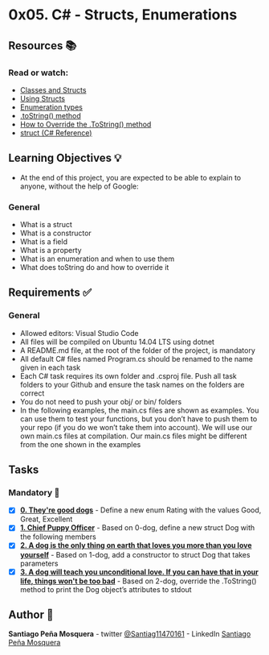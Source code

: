 # 0x05. C# - Structs, Enumerations
## Resources :books:
### Read or watch:

* [Classes and Structs]()
* [Using Structs]()
* [Enumeration types]()
* [.toString() method]()
* [How to Override the .ToString() method]()
* [struct (C# Reference)]()
## Learning Objectives :bulb:
* At the end of this project, you are expected to be able to explain to anyone, without the help of Google:

### General
* What is a struct
* What is a constructor
* What is a field
* What is a property
* What is an enumeration and when to use them
* What does toString do and how to override it
## Requirements :white_check_mark:
### General
* Allowed editors: Visual Studio Code
* All files will be compiled on Ubuntu 14.04 LTS using dotnet
* A README.md file, at the root of the folder of the project, is mandatory
* All default C# files named Program.cs should be renamed to the name given in each task
* Each C# task requires its own folder and .csproj file. Push all task folders to your Github and ensure the task names on the folders are correct
* You do not need to push your obj/ or bin/ folders
* In the following examples, the main.cs files are shown as examples. You can use them to test your functions, but you don’t have to push them to your repo (if you do we won’t take them into account). We will use our own main.cs files at compilation. Our main.cs files might be different from the one shown in the examples
## Tasks
### Mandatory :page_with_curl:
- [x] **[0. They're good dogs](./0-dog/)** - Define a new enum Rating with the values Good, Great, Excellent
- [x] **[1. Chief Puppy Officer](./1-dog/)** - Based on 0-dog, define a new struct Dog with the following members
- [x] **[2. A dog is the only thing on earth that loves you more than you love yourself](./2-dog/)** - Based on 1-dog, add a constructor to struct Dog that takes parameters
- [x] **[3. A dog will teach you unconditional love. If you can have that in your life, things won't be too bad](./3-dog/)** - Based on 2-dog, override the .ToString() method to print the Dog object’s attributes to stdout
## Author :pencil:
**Santiago Peña Mosquera** - twitter [@Santiag11470161](https://twitter.com/Santiag11470161) - LinkedIn [Santiago Peña Mosquera](https://www.linkedin.com/in/santiago-pe%C3%B1a-mosquera-abaa20196/)
